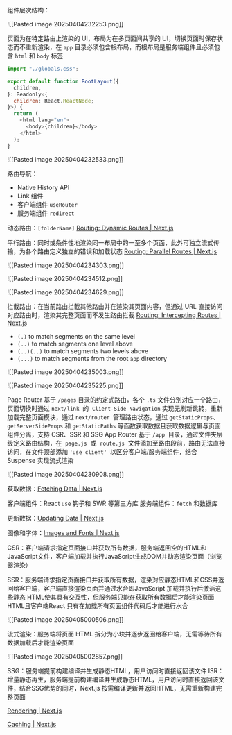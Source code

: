 组件层次结构：

![[Pasted image 20250404232253.png]]

页面为在特定路由上渲染的 UI，布局为在多页面间共享的 UI，切换页面时保存状态而不重新渲染，在 `app` 目录必须包含根布局，而根布局是服务端组件且必须包含 `html` 和 `body` 标签

```js
import "./globals.css";

export default function RootLayout({
  children,
}: Readonly<{
  children: React.ReactNode;
}>) {
  return (
    <html lang="en">
      <body>{children}</body>
    </html>
  );
}
```

![[Pasted image 20250404232533.png]]

路由导航：

- Native History API
- Link 组件
- 客户端组件 `useRouter`
- 服务端组件 `redirect`

动态路由：`[folderName]` [Routing: Dynamic Routes | Next.js](https://nextjs.org/docs/app/building-your-application/routing/dynamic-routes)

平行路由：同时或条件性地渲染同一布局中的一至多个页面，此外可独立流式传输，为各个路由定义独立的错误和加载状态 [Routing: Parallel Routes | Next.js](https://nextjs.org/docs/app/building-your-application/routing/parallel-routes)

![[Pasted image 20250404234303.png]]

![[Pasted image 20250404234512.png]]

![[Pasted image 20250404234629.png]]

拦截路由：在当前路由拦截其他路由并在渲染其页面内容，但通过 URL 直接访问对应路由时，渲染其完整页面而不发生路由拦截 [Routing: Intercepting Routes | Next.js](https://nextjs.org/docs/app/building-your-application/routing/intercepting-routes)

- `(.)` to match segments on the same level
- `(..)` to match segments one level above
- `(..)(..)` to match segments two levels above
- `(...)` to match segments from the root `app` directory

![[Pasted image 20250404235003.png]]

![[Pasted image 20250404235225.png]]

Page Router 基于 `/pages` 目录的约定式路由，各个 `.ts` 文件分别对应一个路由，页面切换时通过 `next/link`  的  `Client-Side Navigation` 实现无刷新跳转，重新加载完整页面模块，通过 `next/router`  管理路由状态，通过 `getStaticProps`、`getServerSideProps` 和 `getStaticPaths` 等函数获取数据且获取数据逻辑与页面组件分离，支持 CSR、SSR 和 SSG
App Router 基于 `/app`  目录，通过文件夹层级定义路由结构，在  `page.js`  或  `route.js`  文件添加至路由段前，路由无法直接访问，在文件顶部添加 `'use client'`  以区分客户端/服务端组件，结合 Suspense 实现流式渲染

![[Pasted image 20250404230908.png]]

获取数据：[Fetching Data | Next.js](https://nextjs.org/docs/app/getting-started/fetching-data)

客户端组件：React `use` 钩子和 SWR 等第三方库
服务端组件：`fetch` 和数据库

更新数据：[Updating Data | Next.js](https://nextjs.org/docs/app/getting-started/updating-data)

图像和字体：[Images and Fonts | Next.js](https://nextjs.org/docs/app/getting-started/images-and-fonts)

CSR：客户端请求指定页面接口并获取所有数据，服务端返回空的HTML和JavaScript文件，客户端加载并执行JavaScript生成DOM并动态渲染页面（浏览器渲染）

SSR：服务端请求指定页面接口并获取所有数据，渲染对应静态HTML和CSS并返回给客户端，客户端直接渲染页面并通过水合即JavaScript 加载并执行后激活这些静态 HTML使其具有交互性，但服务端只能在获取所有数据后才能渲染页面 HTML且客户端React 只有在加载所有页面组件代码后才能进行水合

![[Pasted image 20250405000506.png]]

流式渲染：服务端将页面 HTML 拆分为小块并逐步返回给客户端，无需等待所有数据加载后才能渲染页面

![[Pasted image 20250405002857.png]]

SSG：服务端提前构建编译并生成静态HTML，用户访问时直接返回该文件
ISR：增量静态再生，服务端提前构建编译并生成静态HTML，用户访问时直接返回该文件，结合SSG优势的同时，Next.js 按需编译更新并返回HTML，无需重新构建完整页面

[Rendering | Next.js](https://nextjs.org/docs/app/building-your-application/rendering)

[Caching | Next.js](https://nextjs.org/docs/app/building-your-application/caching)